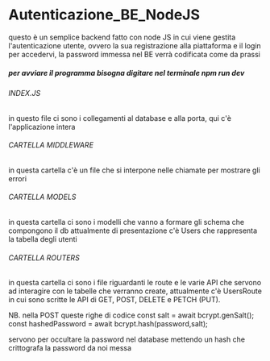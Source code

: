 # Autenticazione_BE_NodeJS
questo è un semplice backend fatto con node JS in cui viene gestita l'autenticazione utente, ovvero la sua registrazione alla piattaforma e il login per accedervi, la password immessa nel BE verrà codificata come da prassi

##### per avviare il programma bisogna digitare nel terminale npm run dev

###### INDEX.JS

in questo file ci sono i collegamenti al database e alla porta, qui c'è l'applicazione intera 

###### CARTELLA MIDDLEWARE

in questa cartella c'è un file che si interpone nelle chiamate per mostrare gli errori

###### CARTELLA MODELS

in questa cartella ci sono i modelli che vanno a formare gli schema che compongono il db
attualmente di presentazione c'è Users che rappresenta la tabella degli utenti

###### CARTELLA ROUTERS

in questa cartella ci sono i file riguardanti le route e le varie API che servono ad interagire con le tabelle che verranno create,
attualmente c'è UsersRoute in cui sono scritte le API di GET, POST, DELETE e PETCH (PUT).

NB. nella POST queste righe di codice 
const salt = await bcrypt.genSalt();
const hashedPassword = await bcrypt.hash(password,salt);

servono per occultare la password nel database mettendo un hash che crittografa la password da noi messa
